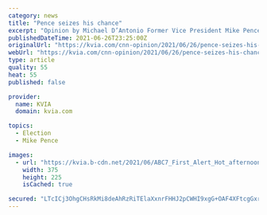 ```yaml
---
category: news
title: "Pence seizes his chance"
excerpt: "Opinion by Michael D’Antonio Former Vice President Mike Pence is seizing his chance. After four humiliating years playing the role of the President’s lapdog, which culminated in his fleeing a mob of Trump supporters,"
publishedDateTime: 2021-06-26T23:25:00Z
originalUrl: "https://kvia.com/cnn-opinion/2021/06/26/pence-seizes-his-chance/"
webUrl: "https://kvia.com/cnn-opinion/2021/06/26/pence-seizes-his-chance/"
type: article
quality: 55
heat: 55
published: false

provider:
  name: KVIA
  domain: kvia.com

topics:
  - Election
  - Mike Pence

images:
  - url: "https://kvia.b-cdn.net/2021/06/ABC7_First_Alert_Hot_afternoon_and_mostly_dry_then_storms_rumble_in_tomorrow-375x225.jpg"
    width: 375
    height: 225
    isCached: true

secured: "LTcICj3OhgCHsRkMi8deAhRzRiTElaXxnrFHHJ2pCWHI9xgG+OAF4XFtcgGxrVWfW6eWi5VPpgXl7Lp3IJef8l63yedKmDZ1GnrY+TC4EG6Vce1qd9ZGvVx6apaUKBENy5NWuYfvg/gUMqk6ayusGsLAYT2gjXoZq7cGb8LFhws01472SYZWYxFvgxYMEMSiL83rvFA4tJh0IiuNOfne2W+NQpra17W5oOJ3gyEBCABD1Y/nFp1y9axQCJduqDlpjXutGdxQcWHnQICs1AZPbxlSFeQ0ZBWk1X6/yy9/w8zVuyF4UXRaNBZXj72oLet1pi0eUZEj5+I3KQgctTKvtYUobI61fwJ0uqE9OyeL8Z0=;4g/ShTQgWRWVeNLCKjmDew=="
---
```


